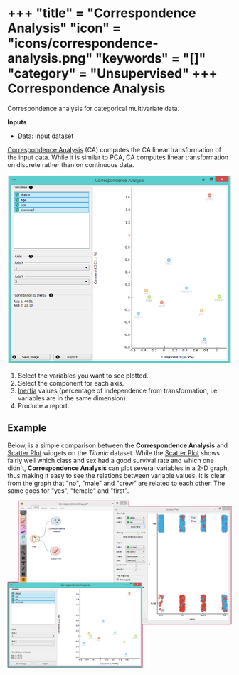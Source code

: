 +++
"title" = "Correspondence Analysis"
"icon" = "icons/correspondence-analysis.png"
"keywords" = "[]"
"category" = "Unsupervised"
+++
Correspondence Analysis
=======================

Correspondence analysis for categorical multivariate data.

**Inputs**

- Data: input dataset

[Correspondence Analysis](https://en.wikipedia.org/wiki/Correspondence_analysis) (CA) computes the CA linear transformation of the input data. While it is similar to PCA, CA computes linear transformation on discrete rather than on continuous data.

![](/images/unsupervised/CorrespondenceAnalysis-stamped.png)

1. Select the variables you want to see plotted.
2. Select the component for each axis.
3. [Inertia](https://en.wikipedia.org/wiki/Sylvester%27s_law_of_inertia) values (percentage of independence from transformation, i.e. variables are in the same dimension).
4. Produce a report.

Example
-------

Below, is a simple comparison between the **Correspondence Analysis** and [Scatter Plot](/widget-catalog/visualize/scatterplot) widgets on the *Titanic* dataset. While the [Scatter Plot](/widget-catalog/visualize/scatterplot) shows fairly well which class and sex had a good survival rate and which one didn't, **Correspondence Analysis** can plot several variables in a 2-D graph, thus making it easy to see the relations between variable values. It is clear from the graph that "no", "male" and "crew" are related to each other. The same goes for "yes", "female" and "first".

![](/images/unsupervised/CorrespondenceAnalysis-Example.png)
